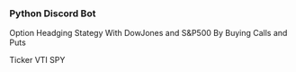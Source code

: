 ### Python Discord Bot

Option Headging Stategy With DowJones and S&P500 By Buying Calls and Puts

Ticker VTI SPY
